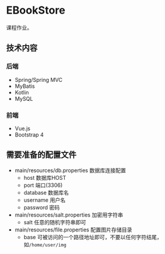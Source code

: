 # EBookStore
课程作业。
## 技术内容
### 后端
* Spring/Spring MVC
* MyBatis
* Kotlin
* MySQL
### 前端
* Vue.js
* Bootstrap 4
## 需要准备的配置文件
* main/resources/db.properties 数据库连接配置
    * host 数据库HOST
    * port 端口(3306)
    * database 数据库名
    * username 用户名
    * password 密码
* main/resources/salt.properties 加密用字符串
    * salt 任意的随机字符串即可
* main/resources/file.properties 配置图片存储目录
    * base 可被访问的一个路径地址即可，不要以任何字符结尾，如`/home/user/img`